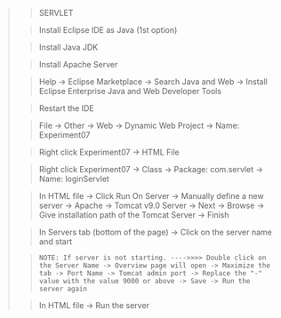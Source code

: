 > > SERVLET
> 
>
> > Install Eclipse IDE as Java (1st option)
>
> > Install Java JDK
>
> > Install Apache Server
>
> > Help -> Eclipse Marketplace -> Search Java and Web -> Install Eclipse Enterprise Java and Web Developer Tools
>
> > Restart the IDE
>
> > File -> Other -> Web -> Dynamic Web Project -> Name: Experiment07
>
> > Right click Experiment07 -> HTML File
>
> > Right click Experiment07 -> Class -> Package: com.servlet -> Name: loginServlet
>
> > In HTML file -> Click Run On Server -> Manually define a new server -> Apache -> Tomcat v9.0 Server -> Next -> Browse -> Give installation path of the Tomcat Server -> Finish
>
> > In Servers tab (bottom of the page) -> Click on the server name and start
>
> >     NOTE: If server is not starting. ---->>>> Double click on the Server Name -> Overview page will open -> Maximize the tab -> Port Name -> Tomcat admin port -> Replace the "-" value with the value 9000 or above -> Save -> Run the server again
>
> > In HTML file -> Run the server 
